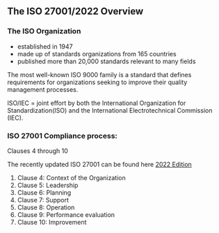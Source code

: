 <summary><h2> The ISO 27001/2022 Overview </h2></summary>


### The ISO Organization 
- established in 1947
- made up of standards organizations from 165 countries 
- published more than 20,000 standards relevant to many fields


The most well-known ISO 9000 family is a standard that defines requirements for organizations seeking to improve their quality management processes.

ISO/IEC = joint effort by both the International Organization for Standardization(ISO) and the International Electrotechnical Commission (IEC).

### ISO 27001 Compliance process:
Clauses 4 through 10

The recently updated ISO 27001 can be found here [2022 Edition](https://www.iso.org/obp/ui/#iso:std:iso-iec:27001:ed-3:v1:en)

1. Clause 4: Context of the Organization
2. Clause 5: Leadership 
3. Clause 6: Planning 
4. Clause 7: Support 
5. Clause 8: Operation 
6. Clause 9: Performance evaluation 
7. Clause 10: Improvement

